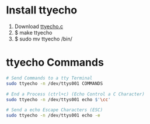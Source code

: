 # Install ttyecho

1. Download [ttyecho.c](https://github.com/cjbrigato/ttyecho/blob/master/ttyecho.c)
2. $ make ttyecho
3. $ sudo mv ttyecho /bin/

# ttyecho Commands
```sh
# Send Commands to a tty Terminal
sudo ttyecho -n /dev/ttys001 COMMANDS

# End a Process (ctrl+c) (Echo Control a C Character)
sudo ttyecho -n /dev/ttys001 echo $'\cc'

# Send a echo Escape Characters (ESC)
sudo ttyecho -n /dev/ttys001 echo -e

```
